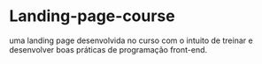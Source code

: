 # Landing-page-course
uma landing page desenvolvida no curso com o intuito de treinar e desenvolver boas práticas de programação front-end.
